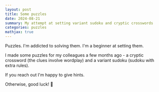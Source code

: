 ```yaml
---
layout: post
title: Some puzzles
date: 2024-08-21
summary: My attempt at setting variant sudoku and cryptic crosswords
categories: puzzles
mathjax: true
---
```


Puzzles. I'm addicted to solving them. I'm a beginner at setting them.

I made some puzzles for my colleagues a few months ago - a cryptic crossword (the clues involve wordplay) and a variant sudoku (sudoku with extra rules).

If you reach out I'm happy to give hints.

Otherwise, good luck! 🧩


<object data="{{ site.url }}/images/posts/2024-08-21-puzzles/puzzles20240821.pdf" width="1000" height="1000" type='application/pdf'></object>